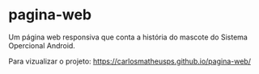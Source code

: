 # pagina-web
 Um página web responsiva que conta a história do mascote do Sistema Opercional Android.
 
 Para vizualizar o projeto: https://carlosmatheusps.github.io/pagina-web/
